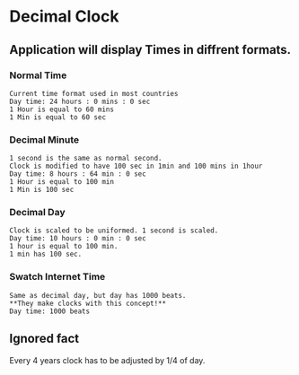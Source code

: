 # Decimal Clock

## Application will display Times in diffrent formats.

### Normal Time

	Current time format used in most countries 
	Day time: 24 hours : 0 mins : 0 sec
	1 Hour is equal to 60 mins
	1 Min is equal to 60 sec
	
### Decimal Minute

	1 second is the same as normal second. 
	Clock is modified to have 100 sec in 1min and 100 mins in 1hour
	Day time: 8 hours : 64 min : 0 sec
	1 Hour is equal to 100 min
	1 Min is 100 sec

### Decimal Day

	Clock is scaled to be uniformed. 1 second is scaled.
	Day time: 10 hours : 0 min : 0 sec	
	1 hour is equal to 100 min.
	1 min has 100 sec.
	

### Swatch Internet Time

	Same as decimal day, but day has 1000 beats. 
	**They make clocks with this concept!**
	Day time: 1000 beats

## Ignored fact
Every 4 years clock has to be adjusted by 1/4 of day.